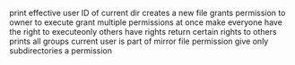 print effective user ID of current dir
creates a new file
grants permission to owner to execute
grant multiple permissions at once
make everyone have the right to executeonly others have rights
return certain rights to others
prints all groups current user is part of
mirror file permission
give only subdirectories a permission
